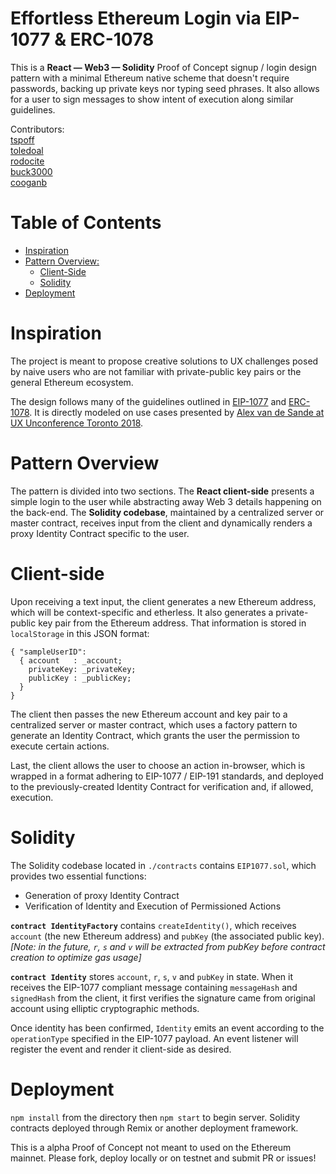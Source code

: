 Effortless Ethereum Login via EIP-1077 & ERC-1078
================= 

This is a __React — Web3 — Solidity__ Proof of Concept signup / login design pattern with a minimal Ethereum native scheme that doesn't require passwords, backing up private keys nor typing seed phrases. It also allows for a user to sign messages to show intent of execution along similar guidelines.

Contributors:  
[tspoff](https://github.com/tspoff)  
[toledoal](https://github.com/toledoal)  
[rodocite](https://github.com/rodocite)  
[buck3000](https://github.com/buck3000)  
[cooganb](https://github.com/cooganb)  

Table of Contents
================= 
  * [Inspiration](#inspiration)  
  * [Pattern Overview:](#pattern-overview)  
      * [Client-Side](#client-side)  
      * [Solidity](#solidity)  
  * [Deployment](#deployment)  
  
  
 
Inspiration  
=====
The project is meant to propose creative solutions to UX challenges posed by naive users who are not familiar with private-public key pairs or the general Ethereum ecosystem.
  
The design follows many of the guidelines outlined in [EIP-1077](https://github.com/ethereum/EIPs/pull/1077) and [ERC-1078](https://github.com/ethereum/EIPs/pull/1078). It is directly modeled on use cases presented by [Alex van de Sande at UX Unconference Toronto 2018](https://www.youtube.com/watch?v=qF2lhJzngto&feature=youtu.be).
  

Pattern Overview  
=====
The pattern is divided into two sections. The __React client-side__ presents a simple login  to the user while abstracting away Web 3 details happening on the back-end. The __Solidity codebase__, maintained by a centralized server or master contract, receives input from the client and dynamically renders a proxy Identity Contract specific to the user.
  

Client-side  
=====
Upon receiving a text input, the client generates a new Ethereum address, which will be context-specific and etherless. It also generates a private-public key pair from the Ethereum address. That information is stored in `localStorage` in this JSON format:
  
```
{ "sampleUserID":
  { account   : _account;
    privateKey: _privateKey;
    publicKey : _publicKey;
  }
}
```
  
  
The client then passes the new Ethereum account and key pair to a centralized server or master contract, which uses a factory pattern to generate an Identity Contract, which grants the user the permission to execute certain actions.
  
Last, the client allows the user to choose an action in-browser, which is wrapped in a format adhering to EIP-1077 / EIP-191 standards, and deployed to the previously-created Identity Contract for verification and, if allowed, execution.
  

Solidity  
=====
The Solidity codebase located in `./contracts` contains `EIP1077.sol`, which provides two essential functions:
  
* Generation of proxy Identity Contract
* Verification of Identity and Execution of Permissioned Actions
  
__`contract IdentityFactory`__ contains `createIdentity()`, which receives `account` (the new Ethereum address) and `pubKey` (the associated public key). *[Note: in the future, `r`, `s` and `v` will be extracted from pubKey before contract creation to optimize gas usage]* 
  
__`contract Identity`__ stores `account`, `r`, `s`, `v` and `pubKey` in state. When it receives the EIP-1077 compliant message containing `messageHash` and `signedHash` from the client, it first verifies the signature came from original account using elliptic cryptographic methods.
  
Once identity has been confirmed, `Identity` emits an event according to the `operationType` specified in the EIP-1077 payload. An event listener will register the event and render it client-side as desired.
  
  
Deployment  
=====

`npm install` from the directory then `npm start` to begin server. Solidity contracts deployed through Remix or another deployment framework.


This is a alpha Proof of Concept not meant to used on the Ethereum mainnet. Please fork, deploy locally or on testnet and submit PR or issues!
